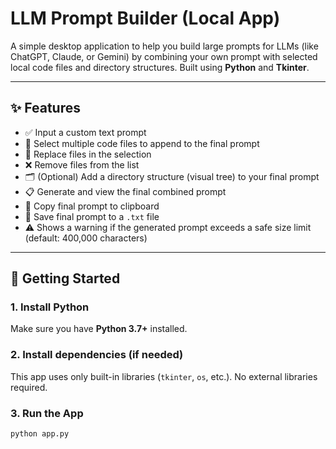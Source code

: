# LLM Prompt Builder (Local App)

A simple desktop application to help you build large prompts for LLMs (like ChatGPT, Claude, or Gemini) by combining your own prompt with selected local code files and directory structures. Built using **Python** and **Tkinter**.

---

## ✨ Features

- ✅ Input a custom text prompt
- 📂 Select multiple code files to append to the final prompt
- 🔁 Replace files in the selection
- ❌ Remove files from the list
- 🗂️ (Optional) Add a directory structure (visual tree) to your final prompt
- 📋 Generate and view the final combined prompt
- 📎 Copy final prompt to clipboard
- 💾 Save final prompt to a `.txt` file
- ⚠️ Shows a warning if the generated prompt exceeds a safe size limit (default: 400,000 characters)


---
## 🚀 Getting Started

### 1. Install Python

Make sure you have **Python 3.7+** installed.

### 2. Install dependencies (if needed)

This app uses only built-in libraries (`tkinter`, `os`, etc.). No external libraries required.

### 3. Run the App

```bash
python app.py

